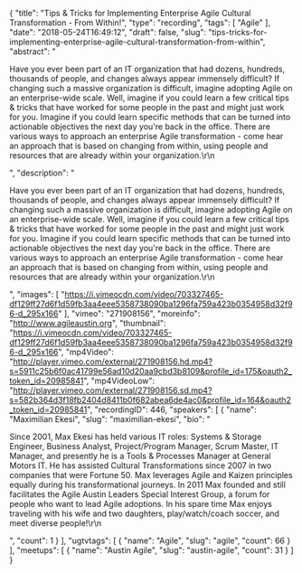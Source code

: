 {
  "title": "Tips & Tricks for Implementing Enterprise Agile Cultural Transformation - From Within!",
  "type": "recording",
  "tags": [
    "Agile"
  ],
  "date": "2018-05-24T16:49:12",
  "draft": false,
  "slug": "tips-tricks-for-implementing-enterprise-agile-cultural-transformation-from-within",
  "abstract": "<p>Have you ever been part of an IT organization that had dozens, hundreds, thousands of people, and changes always appear immensely difficult? If changing such a massive organization is difficult, imagine adopting Agile on an enterprise-wide scale. Well, imagine if you could learn a few critical tips & tricks that have worked for some people in the past and might just work for you. Imagine if you could learn specific methods that can be turned into actionable objectives the next day you're back in the office. There are various ways to approach an enterprise Agile transformation - come hear an approach that is based on changing from within, using people and resources that are already within your organization.\r\n</p>",
  "description": "<p>Have you ever been part of an IT organization that had dozens, hundreds, thousands of people, and changes always appear immensely difficult? If changing such a massive organization is difficult, imagine adopting Agile on an enterprise-wide scale. Well, imagine if you could learn a few critical tips & tricks that have worked for some people in the past and might just work for you. Imagine if you could learn specific methods that can be turned into actionable objectives the next day you're back in the office. There are various ways to approach an enterprise Agile transformation - come hear an approach that is based on changing from within, using people and resources that are already within your organization.\r\n</p>",
  "images": [
    "https://i.vimeocdn.com/video/703327465-df129ff27d6f1d59fb3aa4eee5358738090ba1296fa759a423b0354958d32f96-d_295x166"
  ],
  "vimeo": "271908156",
  "moreinfo": "http://www.agileaustin.org",
  "thumbnail": "https://i.vimeocdn.com/video/703327465-df129ff27d6f1d59fb3aa4eee5358738090ba1296fa759a423b0354958d32f96-d_295x166",
  "mp4Video": "http://player.vimeo.com/external/271908156.hd.mp4?s=5911c25b6f0ac41799e56ad10d20aa9cbd3b8109&profile_id=175&oauth2_token_id=20985841",
  "mp4VideoLow": "http://player.vimeo.com/external/271908156.sd.mp4?s=582b364d3f18fb2404d8411b0f682abea6de4ac0&profile_id=164&oauth2_token_id=20985841",
  "recordingID": 446,
  "speakers": [
    {
      "name": "Maximilian Ekesi",
      "slug": "maximilian-ekesi",
      "bio": "<p>Since 2001, Max Ekesi has held various IT roles: Systems & Storage Engineer, Business Analyst, Project/Program Manager, Scrum Master, IT Manager, and presently he is a Tools & Processes Manager at General Motors IT. He has assisted Cultural Transformations since 2007 in two companies that were Fortune 50. Max leverages Agile and Kaizen principles equally during his transformational journeys. In 2011 Max founded and still facilitates the Agile Austin Leaders Special Interest Group, a forum for people who want to lead Agile adoptions. In his spare time Max enjoys traveling with his wife and two daughters, play/watch/coach soccer, and meet diverse people!\r\n</p>",
      "count": 1
    }
  ],
  "ugtvtags": [
    {
      "name": "Agile",
      "slug": "agile",
      "count": 66
    }
  ],
  "meetups": [
    {
      "name": "Austin Agile",
      "slug": "austin-agile",
      "count": 31
    }
  ]
}